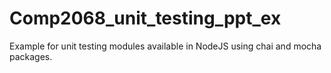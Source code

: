 # Comp2068_unit_testing_ppt_ex
Example for unit testing modules available in NodeJS using chai and mocha packages.
